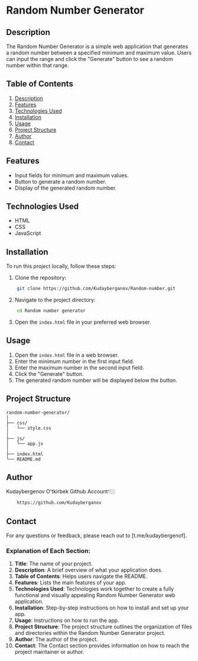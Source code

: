 # Random Number Generator

## Description

The Random Number Generator is a simple web application that generates a random number between a specified minimum and maximum value. Users can input the range and click the "Generate" button to see a random number within that range.

## Table of Contents
1. [Description](#description)
2. [Features](#features)
3. [Technologies Used](#technologies-used)
3. [Installation](#installation)
4. [Usage](#usage)
5. [Project Structure](#project-structure)
6. [Author](#author)
6. [Contact](#contact)

## Features

- Input fields for minimum and maximum values.
- Button to generate a random number.
- Display of the generated random number.

## Technologies Used

- HTML
- CSS
- JavaScript

## Installation

To run this project locally, follow these steps:

1. Clone the repository:
```sh
    git clone https://github.com/Kudayberganov/Random-number.git
 ```

2. Navigate to the project directory:
```sh
    cd Random number generator
```

3. Open the `index.html` file in your preferred web browser.

## Usage

1. Open the `index.html` file in a web browser.
2. Enter the minimum number in the first input field.
3. Enter the maximum number in the second input field.
4. Click the "Generate" button.
5. The generated random number will be displayed below the button.

## Project Structure

```plaintext
random-number-generator/
│
├── css/
│   └── style.css
│
├── js/
│   └── app.js
│
├── index.html
└── README.md
```

## Author
Kudaybergenov O'tkirbek
Github Account👇🏼
```bash
    https://github.com/Kudayberganov
```

## Contact
For any questions or feedback, please reach out to [t.me/kudaybergenof].

### Explanation of Each Section:

1. **Title**: The name of your project.
2. **Description**: A brief overview of what your application does.
3. **Table of Contents**: Helps users navigate the README.
4. **Features**: Lists the main features of your app.
4. **Technologies Used**: Technologies work together to create a fully functional and visually appealing Random Number Generator web application.
5. **Installation**: Step-by-step instructions on how to install and set up your app.
6. **Usage**: Instructions on how to run the app.
6. **Project Structure**: The project structure outlines the organization of files and directories within the Random Number Generator project. 
7. **Author**: The author of the project.
8. **Contact**: The Contact section provides information on how to reach the project maintainer or author. 